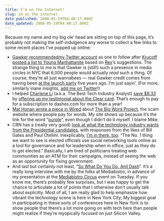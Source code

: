 ```yaml
---
title: I'm on the Internet!
slug: im_on_the_internet
date_published: 2008-05-19T04:40:17.000Z
date_updated: 2008-05-19T04:40:17.000Z
---
```


Because my name and my big ole’ head are sitting on top of this page, it’s probably not making the self-indulgence any worse to collect a few links to some recent places I’ve popped up online:

- [Gawker recommended](http://gawker.com/391246/your-twitter+stalking-power-list)[my Twitter account](http://twitter.com/anildash) as one to follow after [Krucoff posted a list to Young Manhattanite](http://youngmanhattanite.com/2008/05/dont-shoot-canary.html) based on [Rex](http://fimoculous.com/)‘s suggestions. The strange thing to me is that Gawker is (still!) such a presence in media circles in NYC that 6,000 people would actually *read* such a thing. Of course, they’re all just wannabees — real Gawker credit comes from having been [at the launch party](http://gawker.com/news/chris-anderson/shades-of-launch-party-chris-anderson-and-anil-dash-11224.php) five years ago. I’m just sayin’. (For more, similarly inane insights, [add me on Twitter](http://twitter.com/anildash)!)
- I helped [Charlene Li](http://blogs.forrester.com/charleneli/) (a.k.a. The Best Tech Industry Analyst) [save $8.33](http://blogs.forrester.com/charleneli/2008/03/how-i-made-833.html) by [offering up my testimonial about the Clear card](http://www.dashes.com/anil/2007/12/unsolicited-testimonial-clear-card.html). That’s enough to pay for a subscription to dashes.com for more than a year!
- [Mat Honan wrote a piece in Wired](http://www.wired.com/techbiz/startups/magazine/16-05/st_alpha) about [The Big Word Project](http://thebigwordproject.com/), the scam website where people pay for words. My site shows up because it’s the link for the word “[purple](http://www.thebigwordproject.com/search?word=purple)“, even though I didn’t do it myself. I blame Mike.
- CRN has a (really very good) [look at what the technology industry wants from the Presidential candidates](http://www.crn.com/it-channel/207400714;jsessionid=EX21SA455BICUQSNDLRSKH0CJUNN2JVN?pgno=1), with responses from the likes of Bill Gates and Paul Otellini. Inexplicably, [I’m in there, too](http://www.crn.com/it-channel/207400714;jsessionid=GGUUKCVWKQOVOQSNDLRSKH0CJUNN2JVN?pgno=11): “The No. 1 thing we want to see is elected officials use social networking tools online as a tool for governance and for leadership when in office, just as they do to get elected.” Basically, I am tired of politicians treating web communities as an ATM for their campaigns, instead of seeing the web as an opportunity for fixing government.
- And last but certainly not least, “[So What Do You Do, Anil Dash](http://mediabistro.com/articles/cache/a10184.asp)“. It’s a really long interview with me by the folks at Mediabistro, in advance of my presentation at the [Mediabistro Circus](http://www.mediabistrocircus.com/) event on Tuesday. If you know me, there’s probably few surprises, but I was happy to get the chance to articulate a lot of points that I otherwise don’t usually talk about explicitly. Most of all, I am really glad to help emphasize how vibrant the technology scene is here in New York City; My biggest goal in participating in these sorts of conferences here in New York is to show people that there’s a lot more going on with tech here than people might realize if they’re myopically focused on just Silicon Valley.
